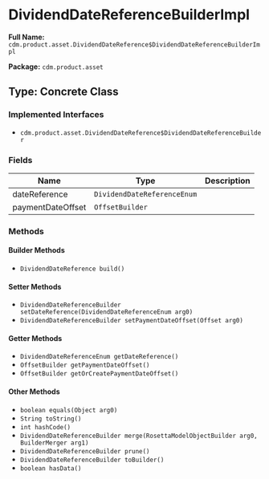 # DividendDateReferenceBuilderImpl

**Full Name:** `cdm.product.asset.DividendDateReference$DividendDateReferenceBuilderImpl`

**Package:** `cdm.product.asset`

## Type: Concrete Class

### Implemented Interfaces

- `cdm.product.asset.DividendDateReference$DividendDateReferenceBuilder`

### Fields

| Name | Type | Description |
|------|------|-------------|
| dateReference | `DividendDateReferenceEnum` |  |
| paymentDateOffset | `OffsetBuilder` |  |

### Methods

#### Builder Methods

- `DividendDateReference build()`

#### Setter Methods

- `DividendDateReferenceBuilder setDateReference(DividendDateReferenceEnum arg0)`
- `DividendDateReferenceBuilder setPaymentDateOffset(Offset arg0)`

#### Getter Methods

- `DividendDateReferenceEnum getDateReference()`
- `OffsetBuilder getPaymentDateOffset()`
- `OffsetBuilder getOrCreatePaymentDateOffset()`

#### Other Methods

- `boolean equals(Object arg0)`
- `String toString()`
- `int hashCode()`
- `DividendDateReferenceBuilder merge(RosettaModelObjectBuilder arg0, BuilderMerger arg1)`
- `DividendDateReferenceBuilder prune()`
- `DividendDateReferenceBuilder toBuilder()`
- `boolean hasData()`

